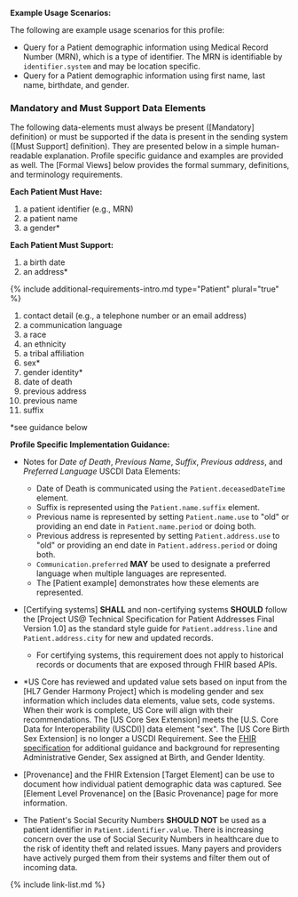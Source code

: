 
**Example Usage Scenarios:**

The following are example usage scenarios for this profile:

-   Query for a Patient demographic information using Medical Record
    Number (MRN), which is a type of identifier. The MRN is identifiable
    by `identifier.system` and may be location specific.
-   Query for a Patient demographic information using first name, last
    name, birthdate, and gender.

### Mandatory and Must Support Data Elements


The following data-elements must always be present ([Mandatory] definition) or must be supported if the data is present in the sending system ([Must Support] definition). They are presented below in a simple human-readable explanation.  Profile specific guidance and examples are provided as well.  The [Formal Views] below provides the  formal summary, definitions, and  terminology requirements.  

**Each Patient Must Have:**

1. a patient identifier (e.g., MRN)
1. a patient name
1. a gender*

**Each Patient Must Support:**

1. a birth date
1. an address*

{% include additional-requirements-intro.md type="Patient" plural="true" %}

1. contact detail (e.g., a telephone number or an email address)
2. a communication language
3. a race
4. an ethnicity
5. a tribal affiliation
6. sex*
7. gender identity*
8. date of death
9. previous address
10. previous name
11. suffix

*see guidance below

**Profile Specific Implementation Guidance:**
- Notes for *Date of Death*, *Previous Name*, *Suffix*, *Previous address*, and *Preferred Language* USCDI Data Elements: 
  - Date of Death is communicated using the `Patient.deceasedDateTime` element.
  - Suffix is represented using the `Patient.name.suffix` element.
  - Previous name is represented by setting `Patient.name.use` to "old" or providing an end date in `Patient.name.period` or doing both.
  - Previous address is represented by setting `Patient.address.use` to "old" or providing an end date in `Patient.address.period` or doing both.
  - `Communication.preferred` **MAY** be used to designate a preferred language when multiple languages are represented. 
  - The [Patient example] demonstrates how these elements are represented.

- [Certifying systems] **SHALL** and non-certifying systems **SHOULD** follow the [Project US@ Technical Specification for Patient Addresses Final Version 1.0] as the standard style guide for `Patient.address.line` and  `Patient.address.city` for new and updated records.

   - For certifying systems, this requirement does not apply to historical records or documents that are exposed through FHIR based APIs.

- \*US Core has reviewed and updated value sets based on input from the [HL7 Gender Harmony Project] which is modeling gender and sex information which includes data elements, value sets, code systems.  When their work is complete, US Core will align with their recommendations. The [US Core Sex Extension] meets the [U.S. Core Data for Interoperability (USCDI)] data element "sex". The [US Core Birth Sex Extension] is no longer a USCDI Requirement. See the [FHIR specification]({{site.data.fhir.path}}patient.html#gender) for additional guidance and background for representing Administrative Gender, Sex assigned at Birth, and Gender Identity.
- [Provenance] and the FHIR Extension [Target Element] can be use to document how individual patient demographic data was captured. See [Element Level Provenance] on the [Basic Provenance] page for more information.
- The Patient's Social Security Numbers **SHOULD NOT** be used as a patient identifier in `Patient.identifier.value`. There is increasing concern over the use of Social Security Numbers in healthcare due to the risk of identity theft and related issues. Many payers and providers have actively purged them from their systems and filter them out of incoming data.

{% include link-list.md %}
